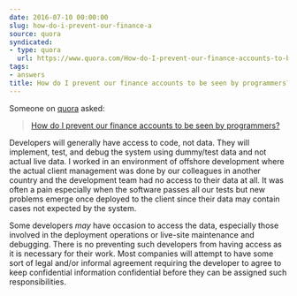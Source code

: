 ```yaml
---
date: 2016-07-10 00:00:00
slug: how-do-i-prevent-our-finance-a
source: quora
syndicated:
- type: quora
  url: https://www.quora.com/How-do-I-prevent-our-finance-accounts-to-be-seen-by-programmers/answer/Roy-Tang
tags:
- answers
title: How do I prevent our finance accounts to be seen by programmers?
---
```


Someone on [quora](https://quora.com) asked:

> [How do I prevent our finance accounts to be seen by programmers?](https://www.quora.com/How-do-I-prevent-our-finance-accounts-to-be-seen-by-programmers/answer/Roy-Tang)


Developers will generally have access to code, not data. They will implement, test, and debug the system using dummy/test data and not actual live data. I worked in an environment of offshore development where the actual client management was done by our colleagues in another country and the development team had no access to their data at all. It was often a pain especially when the software passes all our tests but new problems emerge once deployed to the client since their data may contain cases not expected by the system.

Some developers *may* have occasion to access the data, especially those involved in the deployment operations or live-site maintenance and debugging. There is no preventing such developers from having access as it is necessary for their work. Most companies will attempt to have some sort of legal and/or informal agreement requiring the developer to agree to keep confidential information confidential before they can be assigned such responsibilities.